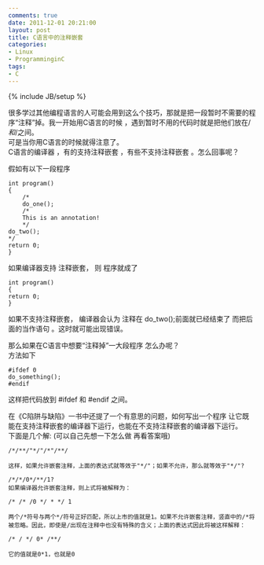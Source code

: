 ```yaml
---
comments: true
date: 2011-12-01 20:21:00
layout: post
title: C语言中的注释嵌套
categories:
- Linux
- ProgramminginC
tags:
- C
---
```


{% include JB/setup %}



很多学过其他编程语言的人可能会用到这么个技巧，那就是把一段暂时不需要的程序“注释”掉。我一开始用C语言的时候 ，遇到暂时不用的代码时就是把他们放在/*和*/之间。  
可是当你用C语言的时候就得注意了。  
C语言的编译器 ，有的支持注释嵌套 ，有些不支持注释嵌套 。怎么回事呢？  
  
假如有以下一段程序  

    int program()  
    {    
        /*  
        do_one();  
        /*  
        This is an annotation!  
        */  
    do_two();  
    */  
    return 0;  
    }  
  
  
如果编译器支持 注释嵌套， 则 程序就成了  
  
    int program()  
    {  
    return 0;  
    }  
如果不支持注释嵌套， 编译器会认为 注释在 do_two();前面就已经结束了 而把后面的当作语句 。这时就可能出现错误。  
  
那么如果在C语言中想要“注释掉”一大段程序 怎么办呢？  
方法如下  

    #ifdef 0  
    do_something();  
    #endif  
  
这样把代码放到 #ifdef 和 #endif 之间。  
  
在《C陷阱与缺陷》一书中还提了一个有意思的问题，如何写出一个程序 让它既能在支持注释嵌套的编译器下运行，也能在不支持注释嵌套的编译器下运行。  
下面是几个解: (可以自己先想一下怎么做 再看答案哦)  
  
    /*/**/"*/"/*"/**/

    这样，如果允许嵌套注释，上面的表达式就等效于"*/"；如果不允许，那么就等效于"*/"?  
  
    /*/*/0*/**/1?  
    如果编译器允许嵌套注释，则上式将被解释为：

    /* /* /0 */ * */ 1

    两个/*符号与两个*/符号正好匹配，所以上市的值就是1。如果不允许嵌套注释，竖直中的/*将被忽略。因此，即使是/出现在注释中也没有特殊的含义；上面的表达式因此将被这样解释：

    /* / */ 0* /**/

    它的值就是0*1，也就是0



 
